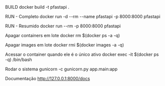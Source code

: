 BUILD
docker build -t pfastapi .

RUN - Completo
docker run -d --rm --name pfastapi -p 8000:8000 pfastapi

RUN - Resumido
docker run --rm -p 8000:8000 pfastapi

Apagar containers em lote
docker rm $(docker ps -a -q)

Apagar images em lote
docker rmi $(docker images -a -q)

Acessar o container quando ele é o único ativo 
docker exec -it $(docker ps -q) /bin/bash

Rodar o sistema
gunicorn -c gunicorn.py app.main:app

Documentação
http://127.0.0.1:8000/docs